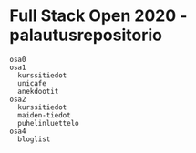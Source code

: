 # Full Stack Open 2020 -palautusrepositorio
```
osa0
osa1
  kurssitiedot
  unicafe
  anekdootit
osa2
  kurssitiedot
  maiden-tiedot
  puhelinluettelo
osa4
  bloglist
```
